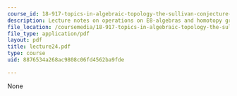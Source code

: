 ```yaml
---
course_id: 18-917-topics-in-algebraic-topology-the-sullivan-conjecture-fall-2007
description: Lecture notes on operations on E8-algebras and homotopy groups.
file_location: /coursemedia/18-917-topics-in-algebraic-topology-the-sullivan-conjecture-fall-2007/8876534a268ac9808c06fd4562ba9fde_lecture24.pdf
file_type: application/pdf
layout: pdf
title: lecture24.pdf
type: course
uid: 8876534a268ac9808c06fd4562ba9fde

---
```

None